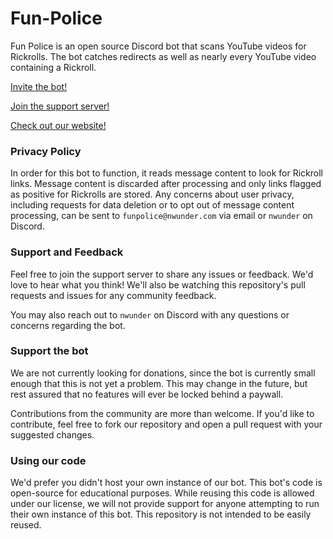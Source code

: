# Fun-Police

Fun Police is an open source Discord bot that scans YouTube videos for Rickrolls. The bot catches redirects as well as nearly every YouTube video containing a Rickroll.

[Invite the bot!](https://discordapp.com/oauth2/authorize?client_id=687454860907511881&scope=bot&permissions=67456001)

[Join the support server!](https://discord.gg/3nhhWPF)

[Check out our website!](https://ter.ps/funpolicegit)

### Privacy Policy

In order for this bot to function, it reads message content to look for Rickroll links. Message content is discarded after processing and only links flagged as positive for Rickrolls are stored. Any concerns about user privacy, including requests for data deletion or to opt out of message content processing, can be sent to `funpolice@nwunder.com` via email or `nwunder` on Discord.

### Support and Feedback

Feel free to join the support server to share any issues or feedback. We'd love to hear what you think! We'll also be watching this repository's pull requests and issues for any community feedback.

You may also reach out to `nwunder` on Discord with any questions or concerns regarding the bot.

### Support the bot

We are not currently looking for donations, since the bot is currently small enough that this is not yet a problem. This may change in the future, but rest assured that no features will ever be locked behind a paywall.

Contributions from the community are more than welcome. If you'd like to contribute, feel free to fork our repository and open a pull request with your suggested changes.

### Using our code

We'd prefer you didn't host your own instance of our bot. This bot's code is open-source for educational purposes. While reusing this code is allowed under our license, we will not provide support for anyone attempting to run their own instance of this bot. This repository is not intended to be easily reused.
